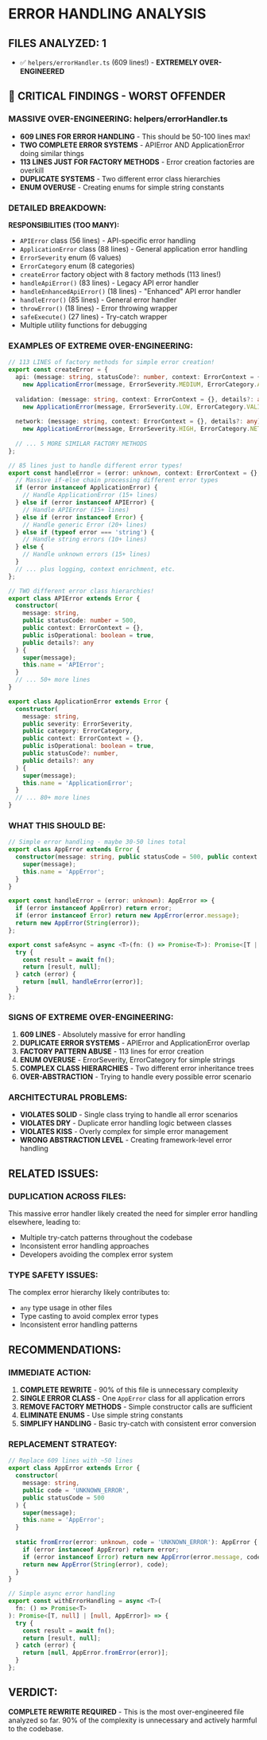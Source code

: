 # ERROR HANDLING ANALYSIS

## FILES ANALYZED: 1
- ✅ `helpers/errorHandler.ts` (609 lines!) - **EXTREMELY OVER-ENGINEERED**

## 🚨 CRITICAL FINDINGS - WORST OFFENDER

### MASSIVE OVER-ENGINEERING: helpers/errorHandler.ts
- **609 LINES FOR ERROR HANDLING** - This should be 50-100 lines max!
- **TWO COMPLETE ERROR SYSTEMS** - APIError AND ApplicationError doing similar things
- **113 LINES JUST FOR FACTORY METHODS** - Error creation factories are overkill
- **DUPLICATE SYSTEMS** - Two different error class hierarchies
- **ENUM OVERUSE** - Creating enums for simple string constants

### DETAILED BREAKDOWN:

**RESPONSIBILITIES (TOO MANY):**
- `APIError` class (56 lines) - API-specific error handling
- `ApplicationError` class (88 lines) - General application error handling  
- `ErrorSeverity` enum (6 values)
- `ErrorCategory` enum (8 categories)
- `createError` factory object with 8 factory methods (113 lines!)
- `handleApiError()` (83 lines) - Legacy API error handler
- `handleEnhancedApiError()` (18 lines) - "Enhanced" API error handler
- `handleError()` (85 lines) - General error handler
- `throwError()` (18 lines) - Error throwing wrapper
- `safeExecute()` (27 lines) - Try-catch wrapper
- Multiple utility functions for debugging

### EXAMPLES OF EXTREME OVER-ENGINEERING:

```typescript
// 113 LINES of factory methods for simple error creation!
export const createError = {
  api: (message: string, statusCode?: number, context: ErrorContext = {}, details?: any): ApplicationError => 
    new ApplicationError(message, ErrorSeverity.MEDIUM, ErrorCategory.API, context, true, statusCode, details),
    
  validation: (message: string, context: ErrorContext = {}, details?: any): ApplicationError => 
    new ApplicationError(message, ErrorSeverity.LOW, ErrorCategory.VALIDATION, context, true, undefined, details),
    
  network: (message: string, context: ErrorContext = {}, details?: any): ApplicationError => 
    new ApplicationError(message, ErrorSeverity.HIGH, ErrorCategory.NETWORK, context, true, undefined, details),
    
  // ... 5 MORE SIMILAR FACTORY METHODS
};

// 85 lines just to handle different error types!
export const handleError = (error: unknown, context: ErrorContext = {}, userMessage?: string): ApplicationError => {
  // Massive if-else chain processing different error types
  if (error instanceof ApplicationError) {
    // Handle ApplicationError (15+ lines)
  } else if (error instanceof APIError) {
    // Handle APIError (15+ lines)  
  } else if (error instanceof Error) {
    // Handle generic Error (20+ lines)
  } else if (typeof error === 'string') {
    // Handle string errors (10+ lines)
  } else {
    // Handle unknown errors (15+ lines)
  }
  // ... plus logging, context enrichment, etc.
};

// TWO different error class hierarchies!
export class APIError extends Error {
  constructor(
    message: string,
    public statusCode: number = 500,
    public context: ErrorContext = {},
    public isOperational: boolean = true,
    public details?: any
  ) {
    super(message);
    this.name = 'APIError';
  }
  // ... 50+ more lines
}

export class ApplicationError extends Error {
  constructor(
    message: string,
    public severity: ErrorSeverity,
    public category: ErrorCategory,
    public context: ErrorContext = {},
    public isOperational: boolean = true,
    public statusCode?: number,
    public details?: any
  ) {
    super(message);
    this.name = 'ApplicationError';
  }
  // ... 80+ more lines
}
```

### WHAT THIS SHOULD BE:
```typescript
// Simple error handling - maybe 30-50 lines total
export class AppError extends Error {
  constructor(message: string, public statusCode = 500, public context = {}) {
    super(message);
    this.name = 'AppError';
  }
}

export const handleError = (error: unknown): AppError => {
  if (error instanceof AppError) return error;
  if (error instanceof Error) return new AppError(error.message);
  return new AppError(String(error));
};

export const safeAsync = async <T>(fn: () => Promise<T>): Promise<[T | null, AppError | null]> => {
  try {
    const result = await fn();
    return [result, null];
  } catch (error) {
    return [null, handleError(error)];
  }
};
```

### SIGNS OF EXTREME OVER-ENGINEERING:
1. **609 LINES** - Absolutely massive for error handling
2. **DUPLICATE ERROR SYSTEMS** - APIError and ApplicationError overlap
3. **FACTORY PATTERN ABUSE** - 113 lines for error creation
4. **ENUM OVERUSE** - ErrorSeverity, ErrorCategory for simple strings  
5. **COMPLEX CLASS HIERARCHIES** - Two different error inheritance trees
6. **OVER-ABSTRACTION** - Trying to handle every possible error scenario

### ARCHITECTURAL PROBLEMS:
- **VIOLATES SOLID** - Single class trying to handle all error scenarios
- **VIOLATES DRY** - Duplicate error handling logic between classes
- **VIOLATES KISS** - Overly complex for simple error management
- **WRONG ABSTRACTION LEVEL** - Creating framework-level error handling

## RELATED ISSUES:

### DUPLICATION ACROSS FILES:
This massive error handler likely created the need for simpler error handling elsewhere, leading to:
- Multiple try-catch patterns throughout the codebase  
- Inconsistent error handling approaches
- Developers avoiding the complex error system

### TYPE SAFETY ISSUES:
The complex error hierarchy likely contributes to:
- `any` type usage in other files
- Type casting to avoid complex error types
- Inconsistent error handling patterns

## RECOMMENDATIONS:

### IMMEDIATE ACTION:
1. **COMPLETE REWRITE** - 90% of this file is unnecessary complexity
2. **SINGLE ERROR CLASS** - One `AppError` class for all application errors
3. **REMOVE FACTORY METHODS** - Simple constructor calls are sufficient
4. **ELIMINATE ENUMS** - Use simple string constants
5. **SIMPLIFY HANDLING** - Basic try-catch with consistent error conversion

### REPLACEMENT STRATEGY:
```typescript
// Replace 609 lines with ~50 lines
export class AppError extends Error {
  constructor(
    message: string, 
    public code = 'UNKNOWN_ERROR',
    public statusCode = 500
  ) {
    super(message);
    this.name = 'AppError';
  }
  
  static fromError(error: unknown, code = 'UNKNOWN_ERROR'): AppError {
    if (error instanceof AppError) return error;
    if (error instanceof Error) return new AppError(error.message, code);
    return new AppError(String(error), code);
  }
}

// Simple async error handling
export const withErrorHandling = async <T>(
  fn: () => Promise<T>
): Promise<[T, null] | [null, AppError]> => {
  try {
    const result = await fn();
    return [result, null];
  } catch (error) {
    return [null, AppError.fromError(error)];
  }
};
```

## VERDICT:
**COMPLETE REWRITE REQUIRED** - This is the most over-engineered file analyzed so far. 90% of the complexity is unnecessary and actively harmful to the codebase.